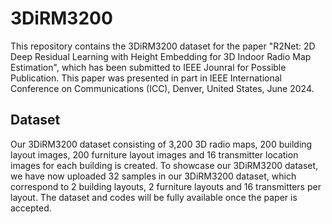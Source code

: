 # 3DiRM3200
This repository contains the 3DiRM3200 dataset for the paper "R2Net: 2D Deep Residual Learning with Height Embedding for 3D Indoor Radio Map Estimation", which has been submitted to IEEE Jounral for Possible Publication. This paper was presented in part in IEEE International Conference on Communications (ICC), Denver, United States, June 2024.

## Dataset
Our 3DiRM3200 dataset consisting of 3,200 3D radio maps, 200 building layout images, 200 furniture layout images and 16 transmitter location images for each building is created. To showcase our 3DiRM3200 dataset, we have now uploaded 32 samples in our 3DiRM3200 dataset, which correspond to 2 building layouts, 2 furniture layouts and 16 transmitters per layout. The dataset and codes will be fully available once the paper is accepted.

